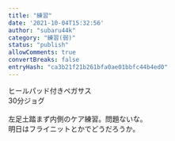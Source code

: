 ```yaml
---
title: "練習"
date: '2021-10-04T15:32:56'
author: "subaru44k"
category: "練習(弱)"
status: "publish"
allowComments: true
convertBreaks: false
entryHash: "ca3b21f21b261bfa0ae01bbfc44b4ed0"
---
```

ヒールパッド付きペガサス<br>
30分ジョグ<br>
<br>
左足土踏まず内側のケア練習。問題ないな。<br>
明日はフライニットとかでどうだろうか。
